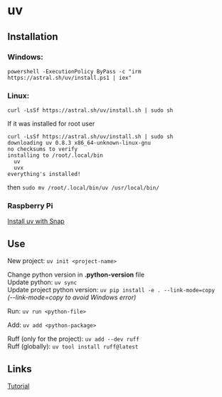 # uv

## Installation

### Windows:
```
powershell -ExecutionPolicy ByPass -c "irm https://astral.sh/uv/install.ps1 | iex"
```
### Linux:
```
curl -LsSf https://astral.sh/uv/install.sh | sudo sh
```
If it was installed for root user
```
curl -LsSf https://astral.sh/uv/install.sh | sudo sh
downloading uv 0.8.3 x86_64-unknown-linux-gnu
no checksums to verify
installing to /root/.local/bin
  uv
  uvx
everything's installed!
```
then ```sudo mv /root/.local/bin/uv /usr/local/bin/```

### Raspberry Pi

[Install uv with Snap](https://snapcraft.io/install/astral-uv/raspbian)

## Use

New project: ```uv init <project-name>```

Change python version in **.python-version** file<br>
Update python: ```uv sync```<br>
Update project python version: ```uv pip install -e . --link-mode=copy```<br>
*(--link-mode=copy to avoid Windows error)*

Run: ```uv run <python-file>```<br>

Add: ```uv add <python-package>```<br>

Ruff (only for the project): ```uv add --dev ruff```<br>
Ruff (globally): ```uv tool install ruff@latest```


## Links
[Tutorial](https://www.datacamp.com/tutorial/python-uv)
